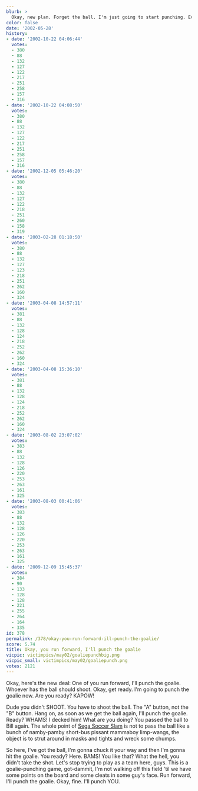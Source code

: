 ```yaml
---
blurb: >
  Okay, new plan. Forget the ball. I'm just going to start punching. Everyone.
color: false
date: '2002-05-28'
history:
- date: '2002-10-22 04:06:44'
  votes:
  - 380
  - 88
  - 132
  - 127
  - 122
  - 217
  - 251
  - 258
  - 157
  - 316
- date: '2002-10-22 04:08:50'
  votes:
  - 380
  - 88
  - 132
  - 127
  - 122
  - 217
  - 251
  - 258
  - 157
  - 316
- date: '2002-12-05 05:46:20'
  votes:
  - 380
  - 88
  - 132
  - 127
  - 122
  - 218
  - 251
  - 260
  - 158
  - 319
- date: '2003-02-28 01:18:50'
  votes:
  - 380
  - 88
  - 132
  - 127
  - 123
  - 218
  - 251
  - 262
  - 160
  - 324
- date: '2003-04-08 14:57:11'
  votes:
  - 381
  - 88
  - 132
  - 128
  - 124
  - 218
  - 252
  - 262
  - 160
  - 324
- date: '2003-04-08 15:36:10'
  votes:
  - 381
  - 88
  - 132
  - 128
  - 124
  - 218
  - 252
  - 262
  - 160
  - 324
- date: '2003-08-02 23:07:02'
  votes:
  - 383
  - 88
  - 132
  - 128
  - 126
  - 220
  - 253
  - 263
  - 161
  - 325
- date: '2003-08-03 00:41:06'
  votes:
  - 383
  - 88
  - 132
  - 128
  - 126
  - 220
  - 253
  - 263
  - 161
  - 325
- date: '2009-12-09 15:45:37'
  votes:
  - 384
  - 90
  - 133
  - 128
  - 128
  - 221
  - 255
  - 264
  - 164
  - 335
id: 378
permalink: /378/okay-you-run-forward-ill-punch-the-goalie/
score: 5.74
title: Okay, you run forward, I'll punch the goalie
vicpic: victimpics/may02/goaliepunchbig.png
vicpic_small: victimpics/may02/goaliepunch.png
votes: 2121
---
```


Okay, here's the new deal: One of you run forward, I'll punch the
goalie. Whoever has the ball should shoot. Okay, get ready. I'm going to
punch the goalie now. Are you ready? KAPOW!

Dude you didn't SHOOT. You have to shoot the ball. The "A" button, not
the "B" button. Hang on, as soon as we get the ball again, I'll punch
the goalie. Ready? WHAMS! I decked him! What are you doing? You passed
the ball to Bill again. The whole point of [Sega Soccer
Slam](https://web.archive.org/web/20020528000000/http://www.planetnintendo.com/features/gcn/reviews/soccerslam/)
is not to pass the ball like a bunch of namby-pamby short-bus pissant
mammaboy limp-wangs, the object is to strut around in masks and tights
and wreck some chumps.

So here, I've got the ball, I'm gonna chuck it your way and then I'm
gonna hit the goalie. You ready? Here. BAMS! You like that? What the
hell, you didn't take the shot. Let's stop trying to play as a team
here, guys. This is a goalie-punching game, got-dammit, I'm not walking
off this field 'til we have some points on the board and some cleats in
some guy's face. Run forward, I'll punch the goalie. Okay, fine. I'll
punch YOU.